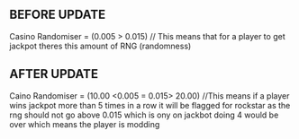 ## BEFORE UPDATE
Casino Randomiser = (0.005 > 0.015) // This means that for a player to get jackpot theres this amount of RNG (randomness)

## AFTER UPDATE
Caino Randomiser = (10.00 <0.005 = 0.015> 20.00) //This means if a player wins jackpot more than 5 times in a row it will be flagged for rockstar as the rng should not go above 0.015 which is ony on jackbot doing 4 would be over which means the player is modding 
